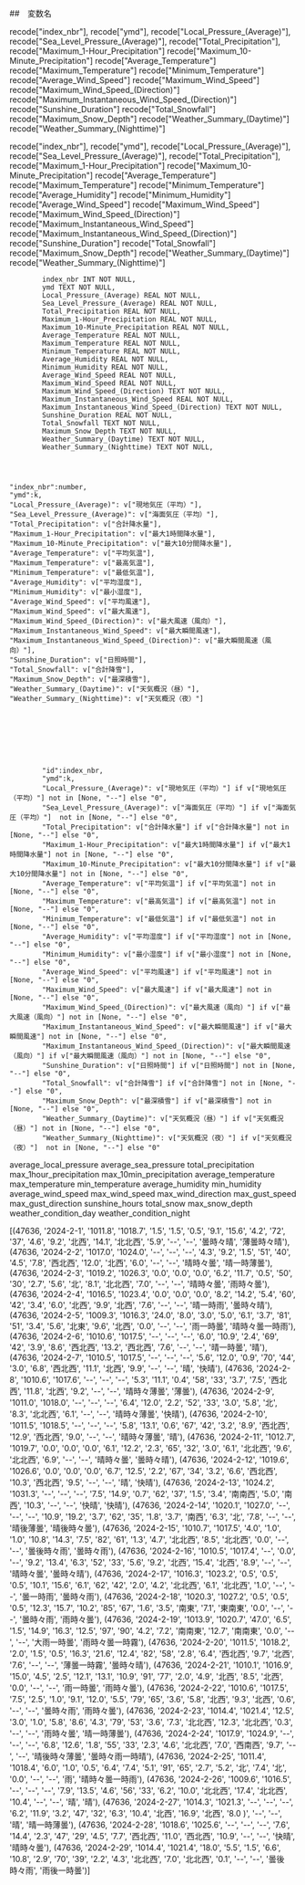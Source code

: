 ##　変数名

recode["index_nbr"],
 recode["ymd"],
 recode["Local_Pressure_(Average)"],
 recode["Sea_Level_Pressure_(Average)"],
 recode["Total_Precipitation"],
 recode["Maximum_1-Hour_Precipitation"]
 recode["Maximum_10-Minute_Precipitation"]
 recode["Average_Temperature"]
 recode["Maximum_Temperature"]
 recode["Minimum_Temperature"]
 recode["Average_Wind_Speed"]
 recode["Maximum_Wind_Speed"]
 recode["Maximum_Wind_Speed_(Direction)"]
 recode["Maximum_Instantaneous_Wind_Speed_(Direction)"]
 recode["Sunshine_Duration"]
 recode["Total_Snowfall"]
 recode["Maximum_Snow_Depth"]
 recode["Weather_Summary_(Daytime)"]
 recode["Weather_Summary_(Nighttime)"]


recode["index_nbr"],
 recode["ymd"],
 recode["Local_Pressure_(Average)"],
 recode["Sea_Level_Pressure_(Average)"],
 recode["Total_Precipitation"],
 recode["Maximum_1-Hour_Precipitation"]
 recode["Maximum_10-Minute_Precipitation"]
 recode["Average_Temperature"]
 recode["Maximum_Temperature"]
 recode["Minimum_Temperature"]
 recode["Average_Humidity"]
 recode["Minimum_Humidity"]
 recode["Average_Wind_Speed"]
 recode["Maximum_Wind_Speed"]
 recode["Maximum_Wind_Speed_(Direction)"]
 recode["Maximum_Instantaneous_Wind_Speed"]
 recode["Maximum_Instantaneous_Wind_Speed_(Direction)"]
 recode["Sunshine_Duration"]
 recode["Total_Snowfall"]
 recode["Maximum_Snow_Depth"]
 recode["Weather_Summary_(Daytime)"]
 recode["Weather_Summary_(Nighttime)"]








            index_nbr INT NOT NULL,
            ymd TEXT NOT NULL,
            Local_Pressure_(Average) REAL NOT NULL,
            Sea_Level_Pressure_(Average) REAL NOT NULL,
            Total_Precipitation REAL NOT NULL,
            Maximum_1-Hour_Precipitation REAL NOT NULL,
            Maximum_10-Minute_Precipitation REAL NOT NULL,
            Average_Temperature REAL NOT NULL,
            Maximum_Temperature REAL NOT NULL,
            Minimum_Temperature REAL NOT NULL,
            Average_Humidity REAL NOT NULL,
            Minimum_Humidity REAL NOT NULL,
            Average_Wind_Speed REAL NOT NULL,
            Maximum_Wind_Speed REAL NOT NULL,
            Maximum_Wind_Speed_(Direction) TEXT NOT NULL,
            Maximum_Instantaneous_Wind_Speed REAL NOT NULL,
            Maximum_Instantaneous_Wind_Speed_(Direction) TEXT NOT NULL,
            Sunshine_Duration REAL NOT NULL,
            Total_Snowfall TEXT NOT NULL,
            Maximum_Snow_Depth TEXT NOT NULL,
            Weather_Summary_(Daytime) TEXT NOT NULL,
            Weather_Summary_(Nighttime) TEXT NOT NULL,




    "index_nbr":number,
    "ymd":k,
    "Local_Pressure_(Average)": v["現地気圧（平均）"],
    "Sea_Level_Pressure_(Average)": v["海面気圧（平均）"],
    "Total_Precipitation": v["合計降水量"],
    "Maximum_1-Hour_Precipitation": v["最大1時間降水量"],
    "Maximum_10-Minute_Precipitation": v["最大10分間降水量"],
    "Average_Temperature": v["平均気温"],
    "Maximum_Temperature": v["最高気温"],
    "Minimum_Temperature": v["最低気温"],
    "Average_Humidity": v["平均湿度"],
    "Minimum_Humidity": v["最小湿度"],
    "Average_Wind_Speed": v["平均風速"],
    "Maximum_Wind_Speed": v["最大風速"],
    "Maximum_Wind_Speed_(Direction)": v["最大風速（風向）"],
    "Maximum_Instantaneous_Wind_Speed": v["最大瞬間風速"],
    "Maximum_Instantaneous_Wind_Speed_(Direction)": v["最大瞬間風速（風向）"],
    "Sunshine_Duration": v["日照時間"],
    "Total_Snowfall": v["合計降雪"],
    "Maximum_Snow_Depth": v["最深積雪"],
    "Weather_Summary_(Daytime)": v["天気概況（昼）"],
    "Weather_Summary_(Nighttime)": v["天気概況（夜）"]


            
            
            
            
            
            
            "id":index_nbr,
            "ymd":k,
            "Local_Pressure_(Average)": v["現地気圧（平均）"] if v["現地気圧（平均）"] not in [None, "--"] else "0",
            "Sea_Level_Pressure_(Average)": v["海面気圧（平均）"] if v["海面気圧（平均）"]  not in [None, "--"] else "0",
            "Total_Precipitation": v["合計降水量"] if v["合計降水量"] not in [None, "--"] else "0",
            "Maximum_1-Hour_Precipitation": v["最大1時間降水量"] if v["最大1時間降水量"] not in [None, "--"] else "0",
            "Maximum_10-Minute_Precipitation": v["最大10分間降水量"] if v["最大10分間降水量"] not in [None, "--"] else "0",
            "Average_Temperature": v["平均気温"] if v["平均気温"] not in [None, "--"] else "0",
            "Maximum_Temperature": v["最高気温"] if v["最高気温"] not in [None, "--"] else "0",
            "Minimum_Temperature": v["最低気温"] if v["最低気温"] not in [None, "--"] else "0",
            "Average_Humidity": v["平均湿度"] if v["平均湿度"] not in [None, "--"] else "0",
            "Minimum_Humidity": v["最小湿度"] if v["最小湿度"] not in [None, "--"] else "0",
            "Average_Wind_Speed": v["平均風速"] if v["平均風速"] not in [None, "--"] else "0",
            "Maximum_Wind_Speed": v["最大風速"] if v["最大風速"] not in [None, "--"] else "0",
            "Maximum_Wind_Speed_(Direction)": v["最大風速（風向）"] if v["最大風速（風向）"] not in [None, "--"] else "0",
            "Maximum_Instantaneous_Wind_Speed": v["最大瞬間風速"] if v["最大瞬間風速"] not in [None, "--"] else "0",
            "Maximum_Instantaneous_Wind_Speed_(Direction)": v["最大瞬間風速（風向）"] if v["最大瞬間風速（風向）"] not in [None, "--"] else "0",
            "Sunshine_Duration": v["日照時間"] if v["日照時間"] not in [None, "--"] else "0",
            "Total_Snowfall": v["合計降雪"] if v["合計降雪"] not in [None, "--"] else "0",
            "Maximum_Snow_Depth": v["最深積雪"] if v["最深積雪"] not in [None, "--"] else "0",
            "Weather_Summary_(Daytime)": v["天気概況（昼）"] if v["天気概況（昼）"] not in [None, "--"] else "0",
            "Weather_Summary_(Nighttime)": v["天気概況（夜）"] if v["天気概況（夜）"]  not in [None, "--"] else "0"









average_local_pressure
average_sea_pressure
total_precipitation
max_1hour_precipitation
max_10min_precipitation
average_temperature
max_temperature
min_temperature
average_humidity
min_humidity
average_wind_speed
max_wind_speed
max_wind_direction
max_gust_speed
max_gust_direction
sunshine_hours
total_snow
max_snow_depth
weather_condition_day
weather_condition_night 


[(47636, '2024-2-1', '1011.8', '1018.7', '1.5', '1.5', '0.5', '9.1', '15.6', '4.2', '72', '37', '4.6', '9.2', '北西', '14.1', '北北西', '5.9', '--', '--', '曇時々晴', '薄曇時々晴'), (47636, '2024-2-2', '1017.0', '1024.0', '--', '--', '--', '4.3', '9.2', '1.5', '51', '40', '4.5', '7.8', '西北西', '12.0', '北西', '6.0', '--', '--', '晴時々曇', '晴一時薄曇'), (47636, '2024-2-3', '1019.2', '1026.3', '0.0', '0.0', '0.0', '6.2', '11.7', '0.5', '50', '30', '2.7', '5.6', '北', '8.1', '北北西', '7.0', '--', '--', '晴時々曇', '雨時々曇'), (47636, '2024-2-4', '1016.5', '1023.4', '0.0', '0.0', '0.0', '8.2', '14.2', '5.4', '60', '42', '3.4', '6.0', '北西', '9.9', '北西', '7.6', '--', '--', '晴一時雨', '曇時々晴'), (47636, '2024-2-5', '1009.3', '1016.3', '24.0', '8.0', '3.0', '5.0', '6.1', '3.7', '81', '51', '3.4', '5.6', '北東', '9.6', '北西', '0.0', '--', '--', '雨一時曇', '晴時々曇一時雨'), (47636, '2024-2-6', '1010.6', '1017.5', '--', '--', '--', '6.0', '10.9', '2.4', '69', '42', '3.9', '8.6', '西北西', '13.2', '西北西', '7.6', '--', '--', '晴一時曇', '晴'), (47636, '2024-2-7', '1010.5', '1017.5', '--', '--', '--', '5.6', '12.0', '0.9', '70', '44', '3.0', '6.8', '西北西', '11.1', '北西', '9.9', '--', '--', '晴', '快晴'), (47636, '2024-2-8', '1010.6', '1017.6', '--', '--', '--', '5.3', '11.1', '0.4', '58', '33', '3.7', '7.5', '西北西', '11.8', '北西', '9.2', '--', '--', '晴時々薄曇', '薄曇'), (47636, '2024-2-9', '1011.0', '1018.0', '--', '--', '--', '6.4', '12.0', '2.2', '52', '33', '3.0', '5.8', '北', '8.3', '北北西', '6.1', '--', '--', '晴時々薄曇', '快晴'), (47636, '2024-2-10', '1011.5', '1018.5', '--', '--', '--', '5.8', '13.1', '0.6', '67', '42', '3.2', '8.9', '西北西', '12.9', '西北西', '9.0', '--', '--', '晴時々薄曇', '晴'), (47636, '2024-2-11', '1012.7', '1019.7', '0.0', '0.0', '0.0', '6.1', '12.2', '2.3', '65', '32', '3.0', '6.1', '北北西', '9.6', '北北西', '6.9', '--', '--', '晴時々曇', '曇時々晴'), (47636, '2024-2-12', '1019.6', '1026.6', '0.0', '0.0', '0.0', '6.7', '12.5', '2.2', '67', '34', '3.2', '6.6', '西北西', '10.3', '西北西', '9.5', '--', '--', '晴', '快晴'), (47636, '2024-2-13', '1024.2', '1031.3', '--', '--', '--', '7.5', '14.9', '0.7', '62', '37', '1.5', '3.4', '南南西', '5.0', '南西', '10.3', '--', '--', '快晴', '快晴'), (47636, '2024-2-14', '1020.1', '1027.0', '--', '--', '--', '10.9', '19.2', '3.7', '62', '35', '1.8', '3.7', '南西', '6.3', '北', '7.8', '--', '--', '晴後薄曇', '晴後時々曇'), (47636, '2024-2-15', '1010.7', '1017.5', '4.0', '1.0', '1.0', '10.8', '14.3', '7.5', '82', '61', '1.3', '4.7', '北北西', '8.5', '北北西', '0.0', '--', '--', '曇後時々雨', '曇時々雨'), (47636, '2024-2-16', '1010.5', '1017.4', '--', '0.0', '--', '9.2', '13.4', '6.3', '52', '33', '5.6', '9.2', '北西', '15.4', '北西', '8.9', '--', '--', '晴時々曇', '曇時々晴'), (47636, '2024-2-17', '1016.3', '1023.2', '0.5', '0.5', '0.5', '10.1', '15.6', '6.1', '62', '42', '2.0', '4.2', '北北西', '6.1', '北北西', '1.0', '--', '--', '曇一時雨', '曇時々雨'), (47636, '2024-2-18', '1020.3', '1027.2', '0.5', '0.5', '0.5', '12.3', '15.7', '10.2', '85', '67', '1.6', '3.5', '南東', '7.1', '東南東', '0.0', '--', '--', '曇時々雨', '雨時々曇'), (47636, '2024-2-19', '1013.9', '1020.7', '47.0', '6.5', '1.5', '14.9', '16.3', '12.5', '97', '90', '4.2', '7.2', '南南東', '12.7', '南南東', '0.0', '--', '--', '大雨一時曇', '雨時々曇一時霧'), (47636, '2024-2-20', '1011.5', '1018.2', '2.0', '1.5', '0.5', '16.3', '21.6', '12.4', '82', '58', '2.8', '6.4', '西北西', '9.7', '北西', '7.6', '--', '--', '薄曇一時霧', '曇時々晴'), (47636, '2024-2-21', '1010.1', '1016.9', '15.0', '4.5', '2.5', '12.1', '13.1', '10.9', '91', '77', '2.0', '4.9', '北西', '8.5', '北西', '0.0', '--', '--', '雨一時曇', '雨時々曇'), (47636, '2024-2-22', '1010.6', '1017.5', '7.5', '2.5', '1.0', '9.1', '12.0', '5.5', '79', '65', '3.6', '5.8', '北西', '9.3', '北西', '0.6', '--', '--', '曇時々雨', '雨時々曇'), (47636, '2024-2-23', '1014.4', '1021.4', '12.5', '3.0', '1.0', '5.8', '8.6', '4.3', '79', '53', '3.6', '7.3', '北北西', '12.3', '北北西', '0.3', '--', '--', '雨時々曇', '晴一時薄曇'), (47636, '2024-2-24', '1017.9', '1024.9', '--', '--', '--', '6.8', '12.6', '1.8', '55', '33', '2.3', '4.6', '北北西', '7.0', '西南西', '9.7', '--', '--', '晴後時々薄曇', '曇時々雨一時晴'), (47636, '2024-2-25', '1011.4', '1018.4', '6.0', '1.0', '0.5', '6.4', '7.4', '5.1', '91', '65', '2.7', '5.2', '北', '7.4', '北', '0.0', '--', '--', '雨', '晴時々曇一時雨'), (47636, '2024-2-26', '1009.6', '1016.5', '--', '--', '--', '7.9', '13.5', '4.6', '56', '33', '6.2', '10.0', '北北西', '17.4', '北北西', '10.4', '--', '--', '晴', '晴'), (47636, '2024-2-27', '1014.3', '1021.3', '--', '--', '--', '6.2', '11.9', '3.2', '47', '32', '6.3', '10.4', '北西', '16.9', '北西', '8.0 )', '--', '--', '晴', '晴一時薄曇'), (47636, '2024-2-28', '1018.6', '1025.6', '--', '--', '--', '7.6', '14.4', '2.3', '47', '29', '4.5', '7.7', '西北西', '11.0', '西北西', '10.9', '--', '--', '快晴', '晴時々曇'), (47636, '2024-2-29', '1014.4', '1021.4', '18.0', '5.5', '1.5', '6.6', '10.8', '2.9', '70', '39', '2.2', '4.3', '北北西', '7.0', '北北西', '0.1', '--', '--', '曇後時々雨', '雨後一時曇')]